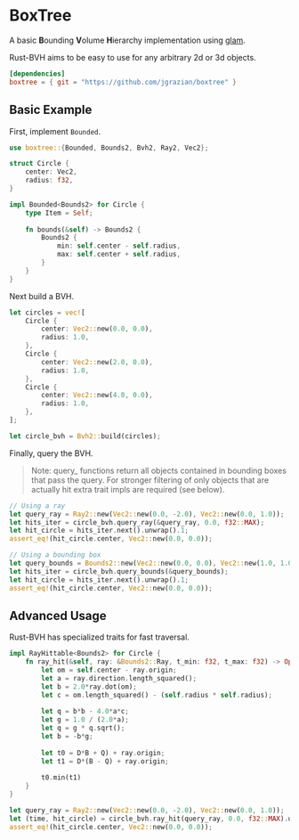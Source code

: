 # BoxTree

A basic **B**ounding **V**olume **H**ierarchy implementation using
[glam](https://github.com/bitshifter/glam-rs).

Rust-BVH aims to be easy to use for any arbitrary 2d or 3d objects.

```toml
[dependencies]
boxtree = { git = "https://github.com/jgrazian/boxtree" }
```

## Basic Example

First, implement `Bounded`.

```rust
use boxtree::{Bounded, Bounds2, Bvh2, Ray2, Vec2};

struct Circle {
    center: Vec2,
    radius: f32,
}

impl Bounded<Bounds2> for Circle {
    type Item = Self;
    
    fn bounds(&self) -> Bounds2 {
        Bounds2 {
            min: self.center - self.radius,
            max: self.center + self.radius,
        }
    }
}
```

Next build a BVH.

```rust
let circles = vec![
    Circle {
        center: Vec2::new(0.0, 0.0),
        radius: 1.0,
    },
    Circle {
        center: Vec2::new(2.0, 0.0),
        radius: 1.0,
    },
    Circle {
        center: Vec2::new(4.0, 0.0),
        radius: 1.0,
    },
];

let circle_bvh = Bvh2::build(circles);
```

Finally, query the BVH.

> Note: query_ functions return all objects contained in bounding boxes that
> pass the query. For stronger filtering of only objects that are actually hit
> extra trait impls are required (see below).

```rust
// Using a ray
let query_ray = Ray2::new(Vec2::new(0.0, -2.0), Vec2::new(0.0, 1.0));
let hits_iter = circle_bvh.query_ray(&query_ray, 0.0, f32::MAX);
let hit_circle = hits_iter.next().unwrap().1;
assert_eq!(hit_circle.center, Vec2::new(0.0, 0.0));

// Using a bounding box
let query_bounds = Bounds2::new(Vec2::new(0.0, 0.0), Vec2::new(1.0, 1.0));
let hits_iter = circle_bvh.query_bounds(&query_bounds);
let hit_circle = hits_iter.next().unwrap().1;
assert_eq!(hit_circle.center, Vec2::new(0.0, 0.0));
```

## Advanced Usage

Rust-BVH has specialized traits for fast traversal.

```rust
impl RayHittable<Bounds2> for Circle {
    fn ray_hit(&self, ray: &Bounds2::Ray, t_min: f32, t_max: f32) -> Option<(f32, &Self::Item)> {
        let om = self.center - ray.origin;
        let a = ray.direction.length_squared();
        let b = 2.0*ray.dot(om);
        let c = om.length_squared() - (self.radius * self.radius);
        
        let q = b*b - 4.0*a*c;
        let g = 1.0 / (2.0*a);
        let q = g * q.sqrt();
        let b = -b*g;
        
        let t0 = D*B + Q) + ray.origin;
        let t1 = D*(B - Q) + ray.origin;
    
    	t0.min(t1)
    }
} 

let query_ray = Ray2::new(Vec2::new(0.0, -2.0), Vec2::new(0.0, 1.0));
let (time, hit_circle) = circle_bvh.ray_hit(query_ray, 0.0, f32::MAX).unwrap(); // No iter this time we get an object directly
assert_eq!(hit_circle.center, Vec2::new(0.0, 0.0));
```
